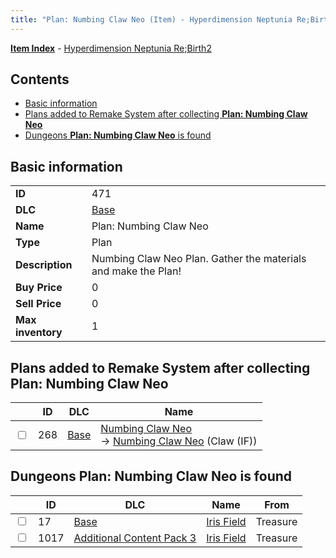 ```yaml
---
title: "Plan: Numbing Claw Neo (Item) - Hyperdimension Neptunia Re;Birth2"
---
```


[**Item Index**](/neptunia/rb2/item/index.html) - [Hyperdimension Neptunia Re;Birth2](/neptunia/rb2)

## Contents

- [Basic information](#basic-information)
- [Plans added to Remake System after collecting **Plan: Numbing Claw Neo**](#plans-added-to-remake-system-after-collecting-plan-numbing-claw-neo)
- [Dungeons **Plan: Numbing Claw Neo** is found](#dungeons-plan-numbing-claw-neo-is-found)

## Basic information

|   |   |
| -- | -- |
| **ID** | 471 |
| **DLC** | [Base](/neptunia/rb2/dlc/0-base.html) |
| **Name** | Plan: Numbing Claw Neo |
| **Type** | Plan |
| **Description** | Numbing Claw Neo Plan. Gather the materials and make the Plan! |
| **Buy Price** | 0 |
| **Sell Price** | 0 |
| **Max inventory** | 1 |

## Plans added to Remake System after collecting **Plan: Numbing Claw Neo**

|    | ID | DLC | Name |
| -- | -- | --- | ---- |
| <input type="checkbox" id="rb2-remake-0-268" class="trackbox" /> | 268 | [Base](/neptunia/rb2/dlc/0-base.html) | [Numbing Claw Neo](/neptunia/rb2/remake/0-268-numbing-claw-neo.html)<br />→ [Numbing Claw Neo](/neptunia/rb2/item/0-1250-numbing-claw-neo.html) (Claw (IF)) |

## Dungeons **Plan: Numbing Claw Neo** is found

|    | ID | DLC | Name | From |
| -- | -- | --- | ---- | ---- |
| <input type="checkbox" id="rb2-dungeon-0-17" class="trackbox" /> | 17 | [Base](/neptunia/rb2/dlc/0-base.html) | [Iris Field](/neptunia/rb2/dungeon/0-17-iris-field.html) | Treasure |
| <input type="checkbox" id="rb2-dungeon-5-1017" class="trackbox" /> | 1017 | [Additional Content Pack 3](/neptunia/rb2/dlc/5-pack3.html) | [Iris Field](/neptunia/rb2/dungeon/5-1017-iris-field.html) | Treasure |